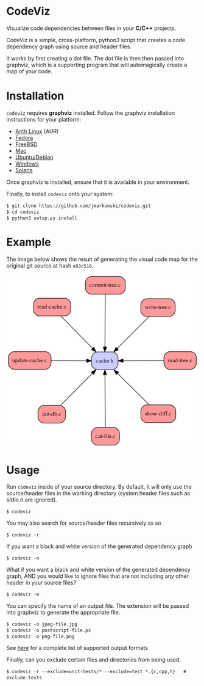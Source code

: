 # CodeViz

Visualize code dependencies between files in your __C/C++__ projects.

CodeViz is a simple, cross-platform, python3 script that creates a code
dependency graph using source and header files.

It works by first creating a dot file. The dot file is then then passed into
graphviz, which is a supporting program that will automagically create a map
of your code.


# Installation

`codeviz` requires __graphviz__ installed. Follow the graphviz installation
instructions for your platform:

* [Arch Linux](https://www.archlinux.org/packages/extra/x86_64/graphviz/) (AUR)
* [Fedora](http://www.graphviz.org/download)
* [FreeBSD](https://www.freshports.org/graphics/graphviz)
* [Mac](http://www.graphviz.org/download)
* [Ubuntu/Debian](http://www.graphviz.org/download)
* [Windows](http://graphviz.org/download)
* [Solaris](http://graphviz.org/download)

Once graphviz is installed, ensure that it is available in your environment.

Finally, to install `codeviz` onto your system:

    $ git clone https://github.com/jmarkowski/codeviz.git
    $ cd codeviz
    $ python3 setup.py install


# Example

The image below shows the result of generating the visual code map for the
original git source at hash `e83c516`.

![git e83c516](example.png)


# Usage

Run `codeviz` inside of your source directory. By default, it will only use
the source/header files in the working directory (system header files such as
_stdio.h_ are ignored).

    $ codeviz

You may also search for source/header files recursively as so

    $ codeviz -r

If you want a black and white version of the generated dependency graph

    $ codeviz -n

What if you want a black and white version of the generated dependency
graph, AND you would like to ignore files that are not including any other header
in your source files?

    $ codeviz -m

You can specify the name of an output file. The extension will be passed into
graphviz to generate the appropriate file.

    $ codeviz -o jpeg-file.jpg
    $ codeviz -o postscript-file.ps
    $ codeviz -o png-file.png

See [here](http://www.graphviz.org/doc/info/output.html) for a complete list
of supported output formats

Finally, can you exclude certain files and directories from being used.

    $ codeviz -r --exclude=unit-tests/* --exclude=test *.{c,cpp,h}   # exclude tests
